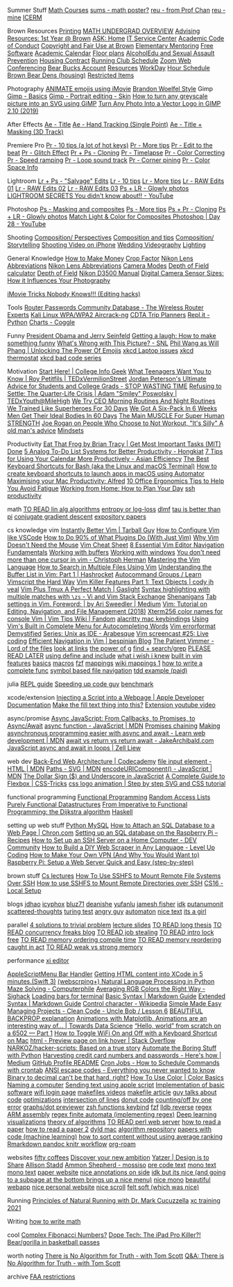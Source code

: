 Summer Stuff
[Math Courses](https://www.math.brown.edu/Images/JHS_Courses.mp4)
[sums - math poster?](https://sites.google.com/brown.edu/sums)
[reu - from Prof Chan](https://www.nsf.gov/crssprgm/reu/list_result.jsp?unitid=5044)
[reu - mine](https://www.mathprograms.org/db)
[ICERM](https://icerm.brown.edu/summerug/)

Brown Resources
[Printing](https://myprint.brown.edu/app?service=page/UserWebPrint)
[MATH UNDERGRAD OVERVIEW](https://www.math.brown.edu/Images/JHS_Courses.mp4)
[Advising Resources: 1st Year @ Brown](https://canvas.brown.edu/courses/1077369/pages/a-short-list-of-advising-resources)
[ASK: Home](https://ask.brown.edu/home/)
[IT Service Center](https://ithelp.brown.edu/kb/courses-brown)
[Academic Code of Conduct](https://www.brown.edu/academics/college/degree/sites/brown.edu.academics.college.degree/files/uploads/Academic-Code.pdf)
[Copyright and Fair Use at Brown](https://www.brown.edu/about/administration/copyright/)
[Elementary Mentoring](https://today.brown.edu/announcements/120039?utm_source=todayAtBrown&utm_medium=email&utm_campaign=1st%20Year%20Students)
[Free Software](https://today.brown.edu/announcements/119808?utm_source=todayAtBrown&utm_medium=email&utm_campaign=1st%20Year%20Students)
[Academic Calendar](https://www.brown.edu/about/administration/registrar/academic-calendar)
[Floor plans](https://www.brown.edu/Facilities/Facilities_Management/dorms/)
[AlcoholEdu and Sexual Assault Prevention](https://compliance.fifoundry.net/en/brownuniversity/student/assignments/606115/content?progress=e4a8dfd0-b3d4-4358-b4e7-b40706abcfe9)
[Housing Contract](https://brown.co1.qualtrics.com/CP/File.php?F=F_6heIsEfp40J7nCJ)
[Running Club Schedule](https://brownrunningclub.com/schedule/)
[Zoom Web Conferencing](https://ithelp.brown.edu/kb/articles/get-started-with-zoom-web-conferencing)
[Bear Bucks Account](https://www.brown.edu/about/administration/brown-card/general-information/bear-bucks-account)
[Resources](https://docs.google.com/spreadsheets/d/1tsv3b7GImQs1IdMK6jR9THwWLtIdzoYU8C458dodpx4/edit#gid=0)
[WorkDay](https://wd5.myworkday.com/brown/d/inst/779$10624643/rel-task/2997$4086.htmld)
[Hour Schedule](https://www.brown.edu/about/administration/registrar/sites/brown.edu.about.administration.registrar/files/uploads/meeting%20time%20grid%20eff%20fall2014_0.pdf)
[Brown Bear Dens (housing)](https://www.brownbeardens.com/)
[Restricted Items](https://reslife.brown.edu/on-campus/rules/restricted-items)

Photography
[ANIMATE emojis using iMovie](https://www.youtube.com/watch?v=Gv6qeruccw0)
[Brandon Woelfel Style](https://www.youtube.com/watch?v=x14ukuV9lHo)
Gimp
[Gimp - Basics](https://m.youtube.com/watch?v=SoP5LOFxPeY)
[Gimp - Portrait editing - Skin](https://www.youtube.com/watch?v=0HcfCpS_ozU)
[How to turn any greyscale picture into an SVG using GiMP](https://www.youtube.com/watch?v=3fg9fk3PZnc)
[Turn Any Photo Into a Vector Logo in GIMP 2.10 (2019)](https://www.youtube.com/watch?v=apomEDEm_fg)

After Effects
[Ae - Title](https://www.youtube.com/watch?v=QHDhSidFhcQ)
[Ae - Hand Tracking (Single Point)](https://www.youtube.com/watch?v=pbJWqVDpz7w)
[Ae - Title + Masking (3D Track)](https://www.youtube.com/watch?v=m5_QznjzAlk)

Premiere Pro
[Pr - 10 tips (a lot of hot keys)](https://www.youtube.com/watch?v=KnWhWVarfqM)
[Pr - More tips](https://www.youtube.com/watch?v=pjD93tDB9_4)
[Pr - Edit to the beat](https://www.youtube.com/watch?v=cMMmWVMic1Y)
[Pr - Glitch Effect](https://www.youtube.com/watch?v=A0zy6VnjGPw)
[Pr + Ps - Cloning](https://www.youtube.com/watch?v=B3AqxXYBm28)
[Pr - Timelapse](https://www.youtube.com/watch?v=UGtSx5kYuOk)
[Pr - Color Correcting](https://www.youtube.com/watch?v=GYud_W7Ou9E&t=802s)
[Pr - Speed ramping](https://www.youtube.com/watch?v=qpph9lvoEVU)
[Pr - Loop sound track](https://www.youtube.com/watch?v=CMnYE8E4sE8)
[Pr - Corner pining](https://www.youtube.com/watch?v=N_kDuPyYXRo)
[Pr - Color Space Info](https://www.youtube.com/watch?v=e-4H9ZCzpWo)

Lightroom
[Lr + Ps - "Salvage" Edits](https://www.youtube.com/watch?v=Fo_7-g_Hdvc&t=2s)
[Lr - 10 tips](https://www.youtube.com/watch?v=yQBGDRAYRJs)
[Lr - More tips](https://www.youtube.com/watch?v=-X7_SmT1yi4)
[Lr - RAW Edits 01](https://www.youtube.com/watch?v=gpzjvW6nJu8)
[Lr - RAW Edits 02](https://www.youtube.com/watch?v=kivdIu9nKvc)
[Lr - RAW Edits 03](https://www.youtube.com/watch?v=wnLcCEavyiY&t=1073s)
[Ps + LR - Glowly photos](https://www.youtube.com/watch?v=K1sk5eok2Ds)
[LIGHTROOM SECRETS You didn't know about!! - YouTube](https://www.youtube.com/watch?v=bvGL1acuN44)

Photoshop
[Ps - Masking and composites](https://www.youtube.com/watch?v=0JDjLlgmCSw)
[Ps - More tips](https://www.youtube.com/watch?v=WGMDXOr4LmI)
[Ps + Pr - Cloning](https://www.youtube.com/watch?v=B3AqxXYBm28)
[Ps + LR - Glowly photos](https://www.youtube.com/watch?v=K1sk5eok2Ds)
[Match Light &amp; Color for Composites Photoshop | Day 28 - YouTube](https://www.youtube.com/watch?v=eNnqPKxHnjs)

Shooting
[Composition/ Perspectives](https://www.youtube.com/watch?v=bpDRftkteFE)
[Composition and tips](https://www.youtube.com/watch?v=Cb5bjlnDkCs)
[Composition/ Storytelling](https://www.youtube.com/watch?v=6H31k2o3TBI)
[Shooting Video on iPhone](https://www.youtube.com/watch?v=fA7HlKCsFk8)
[Wedding Videography](https://www.youtube.com/watch?v=MyE1c109DR8)
[Lighting](https://www.youtube.com/watch?v=eZ5hpcn6tIM)

General Knowledge
[How to Make Money](https://www.youtube.com/watch?v=HlV7F6KIQBI&t=267s)
[Crop Factor](https://www.bhphotovideo.com/explora/photography/tips-and-solutions/understanding-crop-factor)
[Nikon Lens Abbreviations](https://photographylife.com/nikon-lens-nomenclature)
[Nikon Lens Abbreviations](https://www.nikonusa.com/en/learn-and-explore/a/tips-and-techniques/how-to-read-your-nikkor-lens-barrel.html)
[Camera Modes](https://onlinemanual.nikonimglib.com/d3500/en/10_psam_modes_01.html#mode_p)
[Depth of Field calculator](https://www.photopills.com/calculators/dof)
[Depth of Field](https://www.photopills.com/articles/ultimate-guide-depth-field)
[Nikon D3500 Manual](https://dustinweb.azureedge.net/media/411297/d3500-af-p-dx-18-55-f35-56g-vr-af-p-70-300mm-f45-63-vr.pdf)
[Digital Camera Sensor Sizes: How it Influences Your Photography](https://www.cambridgeincolour.com/tutorials/digital-camera-sensor-size.htm)

[iMovie Tricks Nobody Knows!!! (Editing hacks)](https://www.youtube.com/watch?v=McrynNFan1k)

Tools
[Router Passwords Community Database - The Wireless Router Experts](https://www.routerpasswords.com/)
[Kali Linux WPA/WPA2 Aircrack-ng](https://lewiscomputerhowto.blogspot.com/2014/06/how-to-hack-wpawpa2-wi-fi-with-kali.html)
[CDTA Trip Planners](https://www.cdta.org/trip-planners/1276)
[Repl.it - Python](https://repl.it/languages/python3)
[Charts - Coggle](https://coggle.it/)

Funny
[President Obama and Jerry Seinfeld](https://www.youtube.com/watch?v=-cOLF9k6FAw&list=WL&index=6&t=113s)
[Getting a laugh: How to make something funny](https://www.youtube.com/watch?v=QGj15uvuPLA&list=WL&index=7&t=0s)
[What's Wrong with This Picture? - SNL](https://www.youtube.com/watch?v=fXsOqt2aRNw)
[Phil Wang as Will Phang | Unlocking The Power Of Emojis](https://www.youtube.com/watch?v=-n5iKpUVqVE&list=PLyk_nLKHU9Qmfsd3sJN_nkYTyBxRCSsWQ)
[xkcd Laptop issues](https://www.explainxkcd.com/wiki/index.php/2083:_Laptop_Issues)
[xkcd thermostat](https://www.explainxkcd.com/wiki/index.php/1912:_Thermostat)
[xkcd bad code series](https://www.explainxkcd.com/wiki/index.php/1513:_Code_Quality)

Motivation
[Start Here! | College Info Geek](https://collegeinfogeek.com/start/)
[What Teenagers Want You to Know | Roy Petitfils | TEDxVermilionStreet](https://www.youtube.com/watch?v=fC2z69q3L0o&app=desktop)
[Jordan Peterson's Ultimate Advice for Students and College Grads - STOP WASTING TIME](https://www.youtube.com/watch?v=wsNzAuYDgy0)
[Refusing to Settle: The Quarter-Life Crisis | Adam "Smiley" Poswolsky | TEDxYouth@MileHigh](https://www.youtube.com/watch?v=ddek3gQVt9Y)
[We Try CEO Morning Routines And Night Routines](https://www.youtube.com/watch?v=ec-qGLAnReg)
[We Trained Like Superheroes For 30 Days](https://www.youtube.com/watch?v=okM3OYaBQGg)
[We Got A Six-Pack In 6 Weeks](https://www.youtube.com/watch?v=pioFto9aTEQ)
[Men Get Their Ideal Bodies In 60 Days](https://www.youtube.com/watch?v=5wXbPghYuRs)
[The Main MUSCLE For Super Human STRENGTH](https://www.youtube.com/watch?v=YIy6wblBHdc)
[Joe Rogan on People Who Choose to Not Workout, "It's Silly" ](https://www.youtube.com/watch?v=d-babgLc9JQ)
[A old man's advice](https://www.youtube.com/watch?v=JhckVlgYZJE)
[Mindsets](https://www.youtube.com/watch?v=PLGNGsJ5L40)

Productivity
[Eat That Frog by Brian Tracy | Get Most Important Tasks (MIT) Done](https://www.asianefficiency.com/habits/eat-that-frog-most-important-tasks/)
[5 Analog To-Do List Systems for Better Productivity - Hongkiat](https://www.hongkiat.com/blog/to-do-lists-by-hand/)
[7 Tips for Using Your Calendar More Productively - Asian Efficiency](https://www.asianefficiency.com/schedule-management/7-tips-calendar/)
[The Best Keyboard Shortcuts for Bash (aka the Linux and macOS Terminal)](https://www.howtogeek.com/howto/ubuntu/keyboard-shortcuts-for-bash-command-shell-for-ubuntu-debian-suse-redhat-linux-etc/)
[How to create keyboard shortcuts to launch apps in macOS using Automator](https://appleinsider.com/articles/18/03/14/how-to-create-keyboard-shortcuts-to-launch-apps-in-macos-using-automator)
[Maximising your Mac Productivity: Alfred](https://www.youtube.com/watch?v=GWRddk0Ybnc)
[10 Office Ergonomics Tips to Help You Avoid Fatigue](https://ergo-plus.com/office-ergonomics-10-tips-to-help-you-avoid-fatigue/)
[Working from Home: How to Plan Your Day](https://www.youtube.com/watch?v=cWW7Q4eJr8w)
[ssh productivity](http://blogs.perl.org/users/smylers/2011/08/ssh-productivity-tips.html)

math
[TO READ lin alg algorithms](https://kam.mff.cuni.cz/~matousek/stml-53-matousek-1.pdf)
[entropy or log-loss](https://www.youtube.com/watch?v=ErfnhcEV1O8)
[dlmf](https://dlmf.nist.gov)
[tau is better than pi](https://tauday.com/tau-manifesto)
[conjugate gradient descent](https://www.cs.cmu.edu/~quake-papers/painless-conjugate-gradient.pdf)
[expository papers](https://kconrad.math.uconn.edu/blurbs/)

cs knowledge
vim
[Instantly Better Vim | Tarball Guy](https://www.youtube.com/watch?v=aHm36-na4-4&feature=youtu.be)
[How to Configure Vim like VSCode](https://www.youtube.com/watch?v=gnupOrSEikQ)
[How to Do 90% of What Plugins Do (With Just Vim)](https://www.youtube.com/watch?v=XA2WjJbmmoM)
[Why Vim Doesn't Need the Mouse](https://www.youtube.com/watch?v=tQCRVkSFFEc)
[Vim Cheat Sheet](https://vim.rtorr.com/)
[8 Essential Vim Editor Navigation Fundamentals](https://www.thegeekstuff.com/2009/03/8-essential-vim-editor-navigation-fundamentals/)
[Working with buffers](http://vimcasts.org/episodes/working-with-buffers/)
[Working with windows](http://vimcasts.org/episodes/working-with-windows/)
[You don't need more than one cursor in vim - Christoph Herman](https://medium.com/@schtoeffel/you-don-t-need-more-than-one-cursor-in-vim-2c44117d51db)
[Mastering the Vim Language](https://www.youtube.com/watch?v=wlR5gYd6um0)
[How to Search in Multiple Files Using Vim](https://seesparkbox.com/foundry/demystifying_multi_file_searches_in_vim_and_the_command_line)
[Understanding the Buffer List in Vim: Part 1 | Hashrocket](https://hashrocket.com/blog/posts/understanding-the-buffer-list-in-vim-part-1)
[Autocommand Groups / Learn Vimscript the Hard Way](https://learnvimscriptthehardway.stevelosh.com/chapters/14.html)
[Vim Killer Features Part 1: Text Objects | cody jh veal](http://codyveal.com/posts/vim-killer-features-part-1-text-objects/)
[Vim Plus Tmux A Perfect Match | Gaslight](https://teamgaslight.com/blog/vim-plus-tmux-a-perfect-match)
[Syntax highlighting with multiple matches with `\zs` - Vi and Vim Stack Exchange](https://vi.stackexchange.com/questions/22429/syntax-highlighting-with-multiple-matches-with-zs)
[Shenanigans](https://www.youtube.com/watch?v=1UXHsCT18wE)
[Tab settings in Vim. Foreword: | by Ari Sweedler | Medium](https://medium.com/@arisweedler/tab-settings-in-vim-1ea0863c5990)
[Vim: Tutorial on Editing, Navigation, and File Management (2018)](https://www.youtube.com/watch?v=E-ZbrtoSuzw)
[Xterm256 color names for console Vim | Vim Tips Wiki | Fandom](https://vim.fandom.com/wiki/Xterm256_color_names_for_console_Vim)
[alacritty mac keybindings](https://gist.github.com/danluu/a4e93468ae48a79440d654a29bf2048b)
[Using Vim's Built in Complete Menu for Autocompleting Words](https://www.youtube.com/watch?v=2f8h45YR494&list=WL&index=28&t=0s)
[Vim errorformat Demystified](https://flukus.github.io/vim-errorformat-demystified.html)
[Series: Unix as IDE - Arabesque](https://sanctum.geek.nz/arabesque/series/unix-as-ide/)
[Vim screencast #25: Live coding](https://www.youtube.com/watch?v=T8z0E_1wrvI)
[Efficient Navigation in Vim | bespinian Blog](https://blog.bespinian.io/posts/efficient-navigation-in-vim/)
[The Patient Vimmer - Lord of the files](https://romainl.github.io/the-patient-vimmer/3.html)
[look at links](https://teamgaslight.com/blog/vim-plus-tmux-a-perfect-match)
[the power of g](https://vim.fandom.com/wiki/Power_of_g)
[find + search/grep](https://teukka.tech/vimcandothat.html)
[PLEASE READ LATER](https://begriffs.com/posts/2019-07-19-history-use-vim.html)
[using define and include](https://vimways.org/2018/death-by-a-thousand-files/)
[what i wish i knew](https://hackernoon.com/learning-vim-what-i-wish-i-knew-b5dca186bef7)
[built in vim features](https://www.youtube.com/watch?v=Gs1VDYnS-Ac&start=3349s)
[basics](https://github.com/iggredible/Learn-Vim/blob/master/ch04_vim_grammar.md)
[macros](https://github.com/iggredible/Learn-Vim/blob/master/ch09_macros.md)
[fzf](https://github.com/junegunn/fzf/blob/master/README-VIM.md)
[mappings](https://www.reddit.com/r/vim/comments/51bdwf/what_heretical_remaps_do_you_use/)
[wiki mappings 1](https://vim.fandom.com/wiki/Mapping_keys_in_Vim_-_Tutorial_(Part_1))
[how to write a complete func](https://vi.stackexchange.com/questions/7750/how-do-i-manage-and-remember-many-abbreviations-in-my-vimrc)
[symbol based file navigation](https://vimways.org/2018/death-by-a-thousand-files/)
[tdd example (paid)](https://cleancoders.com/episode/comparativeDesign-episode-1)

julia
[REPL guide](https://www.youtube.com/watch?v=EkgCENBFrAY)
[Speeding up code guy](https://www.youtube.com/watch?v=UNkXNZZ3hSw)
[benchmark](https://www.youtube.com/watch?v=9C7MAAsMMBc)

xcode/extension
[Injecting a Script into a Webpage | Apple Developer Documentation](https://developer.apple.com/documentation/safariservices/safari_app_extensions/injecting_a_script_into_a_webpage)
[Make the fill text thing into this?](https://appleinsider.com/articles/18/03/14/how-to-create-keyboard-shortcuts-to-launch-apps-in-macos-using-automator)
[Extension youtube video](https://www.youtube.com/watch?v=jM__JYM21oU&t=293s)

async/promise
[Async JavaScript: From Callbacks, to Promises, to Async/Await](https://tylermcginnis.com/async-javascript-from-callbacks-to-promises-to-async-await/)
[async function - JavaScript | MDN](https://developer.mozilla.org/en-US/docs/Web/JavaScript/Reference/Statements/async_function)
[Promises chaining](https://javascript.info/promise-chaining)
[Making asynchronous programming easier with async and await - Learn web development | MDN](https://developer.mozilla.org/en-US/docs/Learn/JavaScript/Asynchronous/Async_await)
[await vs return vs return await - JakeArchibald.com](https://jakearchibald.com/2017/await-vs-return-vs-return-await/)
[JavaScript async and await in loops | Zell Liew](https://zellwk.com/blog/async-await-in-loops/)

web dev
[Back-End Web Architecture | Codecademy](https://www.codecademy.com/articles/back-end-architecture)
[file input element - HTML | MDN](https://developer.mozilla.org/en-US/docs/Web/HTML/Element/input/file)
[Paths - SVG | MDN](https://developer.mozilla.org/en-US/docs/Web/SVG/Tutorial/Paths)
[encodeURIComponent() - JavaScript | MDN](https://developer.mozilla.org/en-US/docs/Web/JavaScript/Reference/Global_Objects/encodeURIComponent)
[The Dollar Sign ($) and Underscore in JavaScript](https://www.thoughtco.com/and-in-javascript-2037515)
[A Complete Guide to Flexbox | CSS-Tricks](https://css-tricks.com/snippets/css/a-guide-to-flexbox/)
[css logo animation | Step by step SVG and CSS tutorial](https://chrisdermody.com/mkbhd-logo-animation-step-by-step-tutorial-in-svg-and-css/)

functional programming
[Functional Programming](http://scott.sauyet.com/Javascript/Talk/FunctionalProgramming/#slide-0)
[Random Access Lists](http://citeseerx.ist.psu.edu/viewdoc/download?doi=10.1.1.55.5156&rep=rep1&type=pdf)
[Purely Functional Datastructures](http://www.cs.cmu.edu/~rwh/theses/okasaki.pdf)
[From Imperative to Functional Programming: the Dijkstra algorithm](https://blog.frankel.ch/imperative-functional-programming/4/)
[Haskell](http://learnyouahaskell.com/types-and-typeclasses)

setting up web stuff
[Python MySQL](https://www.w3schools.com/python/python_mysql_getstarted.asp)
[How to Attach an SQL Database to a Web Page | Chron.com](https://smallbusiness.chron.com/attach-sql-database-49760.html)
[Setting up an SQL database on the Raspberry Pi – Recipes](http://recipes.item.ntnu.no/setting-up-an-sql-database-on-the-raspberry-pi/)
[How to Set up an SSH Server on a Home Computer - DEV Community](https://dev.to/zduey/how-to-set-up-an-ssh-server-on-a-home-computer)
[How to Build a DIY Web Scraper in Any Language - Level Up Coding](https://levelup.gitconnected.com/how-to-build-a-diy-web-scraper-in-any-language-1104ac0713cd)
[How to Make Your Own VPN (And Why You Would Want to)](https://www.youtube.com/watch?v=gxpX_mubz2A)
[Raspberry Pi: Setup a Web Server Quick and Easy (step-by-step)](https://www.youtube.com/watch?v=UjDUpdNojaQ)

brown stuff
[Cs lectures](https://drive.google.com/drive/u/3/mobile/folders/1Z-caG6saV72NdLUUMCtm7E79x0pXlk09?usp=sharing)
[How To Use SSHFS to Mount Remote File Systems Over SSH](https://www.digitalocean.com/community/tutorials/how-to-use-sshfs-to-mount-remote-file-systems-over-ssh)
[How to use SSHFS to Mount Remote Directories over SSH](https://linuxize.com/post/how-to-use-sshfs-to-mount-remote-directories-over-ssh/)
[CS16 - Local Setup](http://cs.brown.edu/courses/cs016/local.html)

blogs
[jdhao](https://jdhao.github.io)
[icyphox](https://icyphox.sh)
[bluz71](https://bluz71.github.io)
[deanishe](https://www.deanishe.net)
[yufanlu](https://yufanlu.net)
[jamesh fisher](https://jameshfisher.com/2017/12/04/how-less-works/)
[idk](https://www.neelnanda.io/blog/35-standards)
[putanumonit](https://putanumonit.com/2020/01/01/welcome/)
[scattered-thoughts](https://scattered-thoughts.net)
[turing test](https://lacker.io/ai/2020/07/06/giving-gpt-3-a-turing-test.html)
[angry guy](https://scottlocklin.wordpress.com/2021/04/01/obvious-and-possible-software-innovations-nobody-does/)
[automaton](https://blog.burntsushi.net/transducers/)
[nice text](https://martinheinz.dev/blog/66)
[its a girl](https://www.rousette.org.uk/archives/)

parallel
[4 solutions to trivial problem](https://www.youtube.com/watch?v=ftcIcn8AmSY)
[lecture slides](https://courses.cs.washington.edu/courses/cse373/14wi/lecture26.pdf)
[TO READ long thesis](http://aleksandar-prokopec.com/resources/docs/my_thesis.pdf)
[TO READ concurrency freaks blog](http://concurrencyfreaks.blogspot.com/2013/05/lock-free-and-wait-free-definition-and.html)
[TO READ job stealing](https://blog.molecular-matters.com/2015/09/25/job-system-2-0-lock-free-work-stealing-part-3-going-lock-free/)
[TO READ intro lock free](https://preshing.com/20120612/an-introduction-to-lock-free-programming/)
[TO READ memory ordering compile time](https://preshing.com/20120625/memory-ordering-at-compile-time/)
[TO READ memory reordering caught in act](https://preshing.com/20120515/memory-reordering-caught-in-the-act/)
[TO READ weak vs strong memory](https://preshing.com/20120930/weak-vs-strong-memory-models/)

performance
[xi editor](https://xi-editor.io/docs/rope_science_01.html)

[AppleScriptMenu Bar Handler](https://developer.apple.com/library/archive/documentation/LanguagesUtilities/Conceptual/MacAutomationScriptingGuide/AutomatetheUserInterface.html)
[Getting HTML content into XCode in 5 minutes.(Swift 3)](https://www.youtube.com/watch?v=JFf1ufSSrrM)
[(webscrping+) Natural Language Processing in Python](https://www.youtube.com/watch?v=xvqsFTUsOmc)
[Maze Solving - Computerphile](https://www.youtube.com/watch?v=rop0W4QDOUI)
[Averaging RGB Colors the Right Way - Sighack](https://sighack.com/post/averaging-rgb-colors-the-right-way)
[Loading bars for terminal](https://www.lihaoyi.com/post/BuildyourownCommandLinewithANSIescapecodes.html)
[Basic Syntax | Markdown Guide](https://www.markdownguide.org/basic-syntax/)
[Extended Syntax | Markdown Guide](https://www.markdownguide.org/extended-syntax/)
[Control character - Wikipedia](https://en.wikipedia.org/wiki/Control_character)
[Simple Made Easy](https://www.infoq.com/presentations/Simple-Made-Easy/)
[Managing Projects - Clean Code - Uncle Bob / Lesson 6](https://www.youtube.com/watch?v=l-gF0vDhJVI)
[BEAUTIFUL BACKPROP explanation](https://medium.com/binaryandmore/beginners-guide-to-deriving-and-implementing-backpropagation-e3c1a5a1e536)
[Animations with Matplotlib. Animations are an interesting way of... | Towards Data Science](https://towardsdatascience.com/animations-with-matplotlib-d96375c5442c)
[“Hello, world” from scratch on a 6502 — Part 1](https://www.youtube.com/watch?v=LnzuMJLZRdU)
[How to Toggle WiFi On and Off with a Keyboard Shortcut on Mac](https://www.wikihow.com/Toggle-WiFi-On-and-Off-with-a-Keyboard-Shortcut-on-Mac)
[html - Preview page on link hover | Stack Overflow](https://stackoverflow.com/questions/23251569/preview-page-on-link-hover)
[NARKOZ/hacker-scripts: Based on a true story](https://github.com/NARKOZ/hacker-scripts)
[Automate the Boring Stuff with Python](https://automatetheboringstuff.com/)
[Harvesting credit card numbers and passwords - Here's how | Medium](https://medium.com/hackernoon/im-harvesting-credit-card-numbers-and-passwords-from-your-site-here-s-how-9a8cb347c5b5)
[GitHub Profile README](https://www.youtube.com/watch?v=ECuqb5Tv9qI)
[Cron Jobs - How to Schedule Commands with crontab](https://www.youtube.com/watch?v=QZJ1drMQz1A)
[ANSI escape codes - Everything you never wanted to know](https://notes.burke.libbey.me/ansi-escape-codes/)
[Binary to decimal can't be that hard, right?](https://www.youtube.com/watch?v=v3-a-zqKfgA)
[How To Use Color | Color Basics](https://www.youtube.com/watch?time_continue=417&v=QkCVrNoqcBU&feature=emb_title)
[Naming a computer](https://tools.ietf.org/html/rfc1178)
[Sending text using apple script](https://davidwalsh.name/how-to-send-an-imessage-from-command-line)
[Implementation of basic software](https://www.destroyallsoftware.com/screencasts)
[wifi login page](https://routerslogin.com/google-wifi-login)
[makefiles videos](https://www.youtube.com/watch?v=_r7i5X0rXJk)
[makefile article](https://opensource.com/article/18/8/what-how-makefile)
[guy talks about code](https://www.youtube.com/watch?v=AbgsfeGvg3E)
[optimizations](https://www.collabora.com/news-and-blog/blog/2017/03/21/performance-analysis-in-linux/)
[intersection of lines](https://www.geeksforgeeks.org/program-for-point-of-intersection-of-two-lines/)
[donut code](https://www.youtube.com/watch?app=desktop&v=sW9npZVpiMI)
[counting/off by one error](https://betterexplained.com/articles/learning-how-to-count-avoiding-the-fencepost-problem/)
[graphs/dot previewer](https://nickcanzoneri.com/dot/graphviz/2018/01/31/using-dot.html)
[zsh functions keybind](http://zsh.sourceforge.net/Doc/Release/Zsh-Line-Editor.html#Standard-Widgets)
[fzf](https://junegunn.kr/2014/04/fzf+vim+tmux)
[lldb reverse](https://dev.to/vangelists/live-reverse-debugging-in-lldb-2nf0)
[regex](https://www.rexegg.com/regex-quickstart.html)
[ARM assembly](https://azeria-labs.com/writing-arm-assembly-part-1/)
[regex finite automata (implementing regex)](https://swtch.com/~rsc/regexp/regexp1.html)
[Deep learning visualizations](http://neuralnetworksanddeeplearning.com/chap4.html)
[theory of algorithms](https://www.cs.cmu.edu/~sutner/CDM/papers/Moschovakis02.pdf)
[TO READ perl web server](https://renenyffenegger.ch/notes/development/languages/Perl/misc/webserver)
[how to read a paper](http://web.stanford.edu/class/ee384m/Handouts/HowtoReadPaper.pdf)
[how to read a paper 2](http://www.cs.jhu.edu/~jason/advice/how-to-read-a-paper.html)
[dyld mac](https://stackoverflow.com/questions/17703510/dyld-library-not-loaded-reason-image-not-found)
[algorithm repository](https://algorist.com/algorist.html)
[papers with code (machine learning)](https://paperswithcode.com)
[how to sort content without using average ranking](https://towardsdatascience.com/how-not-to-sort-by-popularity-92745397a7ae)
[Rmarkdown pandoc knitr workflow](https://kieranhealy.org/blog/archives/2014/01/23/plain-text/)
[org-roam](https://www.rousette.org.uk/archives/extending-org-roam/)

websites
[fifty coffees](http://www.fiftycoffees.com/)
[Discover your new ambition](https://unpigeon.me/)
[Yatzer | Design is to Share](https://www.yatzer.com/)
[Allison Stadd](http://www.allisonstadd.com/#allison-stadd)
[Ammon Shepherd - mossiso](https://mossiso.com/)
[pre code text](https://datatracker.ietf.org/doc/html/rfc2119)
[mono text](https://martinheinz.dev/blog/66)
[mono text](https://www.rousette.org.uk/archives/)
[paper website](https://daily.tinyprojects.dev/paper_website)
[nice annotations on side](https://what.happens.when.computer/2016-03-15/subjects-and-entities/)
[idk but its nice (and going to a subpage at the bottom brings up a nice menu)](https://practicaltypography.com)
[nice mono](https://www.vi-improved.org/loathing/)
[beautiful webapp](https://fuck-statistics.vercel.app)
[nice personal website](https://www.iamkneel.tk)
[nice scroll](https://help.obsidian.md/Plugins/Tag+pane)
[felt soft (which was nice)](https://rfdonnelly.github.io/posts/using-tree-sitter-parsers-in-rust/)

Running
[Principles of Natural Running with Dr. Mark Cucuzzella](https://www.youtube.com/watch?v=zSIDRHUWlVo)
[xc training 2021](https://docs.google.com/spreadsheets/d/1jdvoMb-lgGcJV_cIxFZNhQzHtc4QEd2tnNwxKh8UJxM/edit#gid=1052993096)

Writing
[how to write math](https://www.math.ucla.edu/~pak/papers/how-to-write1.pdf)

cool
[Complex Fibonacci Numbers?](https://www.youtube.com/watch?v=ghxQA3vvhsk)
[Dope Tech: The iPad Pro Killer?!](https://www.youtube.com/watch?v=5NNO5Kb-PZo&feature=youtu.be&t=184)
[Bear/gorilla in basketball passes](https://www.youtube.com/watch?v=Ahg6qcgoay4)

worth noting
[There is No Algorithm for Truth - with Tom Scott](https://www.youtube.com/watch?v=leX541Dr2rU)
[Q&amp;A: There is No Algorithm for Truth - with Tom Scott](https://www.youtube.com/watch?v=ZIv4tqJNuxs)

archive
[FAA restrictions](https://www.faa.gov/uas/recreational_fliers/)

